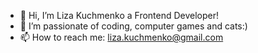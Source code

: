 - 👋 Hi, I’m Liza Kuchmenko a Frontend Developer!
- 👀 I’m passionate of coding, computer games and cats:)
- 📫 How to reach me: liza.kuchmenko@gmail.com

